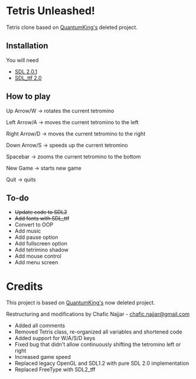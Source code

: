 Tetris Unleashed!
================

Tetris clone based on [QuantumKing's](https://github.com/QuantumKing) deleted project.

## Installation

You will need
+ [SDL 2.0.1](http://www.libsdl.org/)
+ [SDL_ttf 2.0](http://www.libsdl.org/projects/SDL_ttf/)

## How to play

Up Arrow/W      -> rotates the current tetromino

Left Arrow/A    -> moves the current tetromino to the left

Right Arrow/D   -> moves the current tetromino to the right

Down Arrow/S    -> speeds up the current tetromino

Spacebar        -> zooms the current tetromino to the bottom


New Game        -> starts new game

Quit            -> quits

## To-do

+ ~~Update code to SDL2~~
+ ~~Add fonts with SDL_ttf~~
+ Convert to OOP
+ Add music
+ Add pause option
+ Add fullscreen option 
+ Add tetrimino shadow
+ Add mouse control
+ Add menu screen

# Credits

This project is based on [QuantumKing's](https://github.com/QuantumKing) now deleted project. 

Restructuring and modifications by Chafic Najjar - chafic.najjar@gmail.com
+ Added all comments
+ Removed Tetris class, re-organized all variables and shortened code 
+ Added support for W/A/S/D keys
+ Fixed bug that didn't allow continuously shifting the tetromino left or right
+ Increased game speed
+ Replaced legacy OpenGL and SDL1.2 with pure SDL 2.0 implementation
+ Replaced FreeType with SDL2_tff
